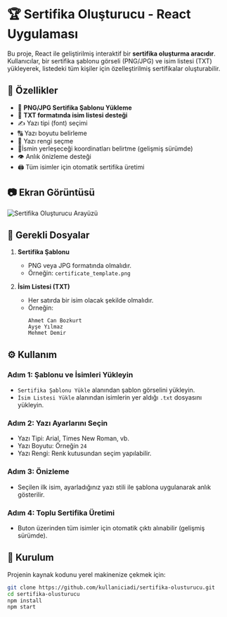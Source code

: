 # 🏆 Sertifika Oluşturucu - React Uygulaması

Bu proje, React ile geliştirilmiş interaktif bir **sertifika oluşturma aracıdır**. Kullanıcılar, bir sertifika şablonu görseli (PNG/JPG) ve isim listesi (TXT) yükleyerek, listedeki tüm kişiler için özelleştirilmiş sertifikalar oluşturabilir.

## 🚀 Özellikler

- 📄 **PNG/JPG Sertifika Şablonu Yükleme**
- 📜 **TXT formatında isim listesi desteği**
- ✍️ Yazı tipi (font) seçimi
- 🔠 Yazı boyutu belirleme
- 🎨 Yazı rengi seçme
- 📍İsmin yerleşeceği koordinatları belirtme (gelişmiş sürümde)
- 👁️ Anlık önizleme desteği
- 🖨️ Tüm isimler için otomatik sertifika üretimi

## 📷 Ekran Görüntüsü

![Sertifika Oluşturucu Arayüzü](./assets/screenshot.png)

## 📁 Gerekli Dosyalar

1. **Sertifika Şablonu**  
   - PNG veya JPG formatında olmalıdır.  
   - Örneğin: `certificate_template.png`

2. **İsim Listesi (TXT)**  
   - Her satırda bir isim olacak şekilde olmalıdır.  
   - Örneğin:
     ```
     Ahmet Can Bozkurt
     Ayşe Yılmaz
     Mehmet Demir
     ```

## ⚙️ Kullanım

### Adım 1: Şablonu ve İsimleri Yükleyin
- `Sertifika Şablonu Yükle` alanından şablon görselini yükleyin.
- `İsim Listesi Yükle` alanından isimlerin yer aldığı `.txt` dosyasını yükleyin.

### Adım 2: Yazı Ayarlarını Seçin
- Yazı Tipi: Arial, Times New Roman, vb.
- Yazı Boyutu: Örneğin `24`
- Yazı Rengi: Renk kutusundan seçim yapılabilir.

### Adım 3: Önizleme
- Seçilen ilk isim, ayarladığınız yazı stili ile şablona uygulanarak anlık gösterilir.

### Adım 4: Toplu Sertifika Üretimi
- Buton üzerinden tüm isimler için otomatik çıktı alınabilir (gelişmiş sürümde).

## 🧱 Kurulum

Projenin kaynak kodunu yerel makinenize çekmek için:

```bash
git clone https://github.com/kullaniciadi/sertifika-olusturucu.git
cd sertifika-olusturucu
npm install
npm start
